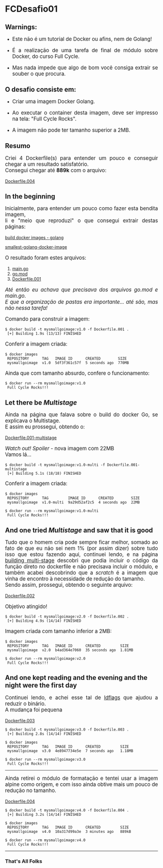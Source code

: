 <h1>FCDesafio01</h1>

<h2> Warnings: </h2>
<ul>
    <li> 
        <p style="text-align: justify; font-size: 1.2em;">
        Este não é um tutorial de Docker ou afins, nem de Golang!
        </p>
    </li>
    <li> 
        <p style="text-align: justify; font-size: 1.2em;">
        É a realização de uma tarefa de final de módulo sobre Docker, do curso Full Cycle.
        </p>
    </li>
    <li> 
        <p style="text-align: justify; font-size: 1.2em;">
        Mas nada impede que algo de bom você consiga extrair se souber o que procura.
        </p>
    </li>
</ul>

<h2> O desafio consiste em: </h2>
<ul>
    <li> 
        <p style="text-align: justify; font-size: 1.2em;">
        Criar uma imagem Docker Golang.
        </p>
    </li>
    <li> 
        <p style="text-align: justify; font-size: 1.2em;">
        Ao executar o container desta imagem, deve ser impresso na tela: "Full Cycle Rocks".
        </p>
    </li>
    <li> 
        <p style="text-align: justify; font-size: 1.2em;">
        A imagem não pode ter tamanho superior a 2MB.
        </p>
    </li>
</ul>

<h2> Resumo </h2>
<p style="text-align: justify; font-size: 1.2em;">
Criei 4 Dockerfile(s) para entender um pouco e conseguir chegar a um resultado satisfatório.</br>
Consegui chegar até <b>889k</b> com o arquivo:
</p>

[Dockerfile.004](/Dockerfile.004)

<h2> In the beginning </h2>
<p style="text-align: justify; font-size: 1.2em;">
Inicialmente, para entender um pouco como fazer esta bendita imagem, </br>
li e "meio que reproduzi" o que consegui extrair destas páginas:
</p>
<a href="https://docs.docker.com/language/golang/build-images/" target="_blank">build docker images - golang</a>

<a href="https://klotzandrew.com/blog/smallest-golang-docker-image/" target="_blank">smallest-golang-docker-image</a>

<p style="text-align: justify; font-size: 1.2em;">
O resultado foram estes arquivos:</p>

1. [main.go](/main.go)
2. [go.mod](/go.mod)
3. [Dockerfile.001](/Dockerfile.001)

<p style="text-align: justify; font-size: 1.2em;">
<i>Até então eu achava que precisava dos arquivos go.mod e main.go.</i></br>
<i>E que a organização de pastas era importante... até são, mas não nessa tarefa!</i></p>

<p style="text-align: justify; font-size: 1.2em;">
Comando para construir a imagem:</p>

```code
$ docker build -t mysmallgoimage:v1.0 -f Dockerfile.001 .
 [+] Building 1.9s (13/13) FINISHED 
```

<p style="text-align: justify; font-size: 1.2em;">
Conferir a imagem criada:</p>

```code
$ docker images
 REPOSITORY      TAG   IMAGE ID      CREATED        SIZE
 mysmallgoimage  v1.0  5df3f361c57f  5 seconds ago  770MB
```

<p style="text-align: justify; font-size: 1.2em;">
Ainda que com tamanho absurdo, confere o funcionamento:</p>

```code
$ docker run --rm mysmallgoimage:v1.0
 Full Cycle Rocks!!!
```

<h2>Let there be <i>Multistage</i></h2>
<p style="text-align: justify; font-size: 1.2em;">
Ainda na página que falava sobre o build do docker Go, se explicava o Multistage.</br>
E assim eu prossegui, obtendo o:</p>

[Dockerfile.001-multistage](/Dockerfile.001-multistage)

<p style="text-align: justify; font-size: 1.2em;">
<i>Watch out! Spoiler</i> - nova imagem com 22MB</br>
Vamos lá...</p>

```code
$ docker build -t mysmallgoimage:v1.0-multi -f Dockerfile.001-multistage 
 [+] Building 5.1s (18/18) FINISHED 
```

<p style="text-align: justify; font-size: 1.2em;">
Conferir a imagem criada:</p>

```code
$ docker images
 REPOSITORY      TAG         IMAGE ID      CREATED        SIZE
 mysmallgoimage  v1.0-multi  9a29d52af2c5  4 seconds ago  22MB
```

```code
$ docker run --rm mysmallgoimage:v1.0-multi
 Full Cycle Rocks!!!
```

<h2>And one tried <i>Multistage</i> and saw that it is good</h2>
<p style="text-align: justify; font-size: 1.2em;">
Tudo que o homem cria pode sempre ficar melhor, somado ao fato de que eu não sei nem 1% (por assim dizer) sobre tudo isso que estou fazendo aqui, continuei lendo, e na página <a href="https://docs.docker.com/build/building/multi-stage/" target="_blank">building multi-stage</a> descobri que podia incluir o código da função direto no dockerfile e não precisava incluir o módulo, e também acabei descobrindo que a <i>scratch</i> é a imagem que vinha de encontro à necessidade de redução do tamanho.</br>
Sendo assim, prossegui, obtendo o seguinte arquivo:</p>

[Dockerfile.002](/Dockerfile.002)

<p style="text-align: justify; font-size: 1.2em;">
Objetivo atingido!</p>

```code
$ docker build -t mysmallgoimage:v2.0 -f Dockerfile.002 .
 [+] Building 4.9s (14/14) FINISHED 
```

<p style="text-align: justify; font-size: 1.2em;">
Imagem criada com tamanho inferior a 2MB:</p>

```code
$ docker images
 REPOSITORY      TAG   IMAGE ID      CREATED         SIZE
 mysmallgoimage  v2.0  b4ad364e7060  35 seconds ago  1.81MB
```

```code
$ docker run --rm mysmallgoimage:v2.0
 Full Cycle Rocks!!!
```

<h2>And one kept reading and the evening and the night were the first day</h2>
<p style="text-align: justify; font-size: 1.2em;">
 Continuei lendo, e achei esse tal de <a href="https://aprendagolang.com.br/como-diminuir-o-tamanho-da-sua-aplicacao-com-ldflags/" target="_blank">ldflags</a> que ajudou a reduzir o binário.</br>
 A mudança foi pequena</p>
 
[Dockerfile.003](/Dockerfile.003)

```code
$ docker build -t mysmallgoimage:v3.0 -f Dockerfile.003 .
 [+] Building 2.8s (14/14) FINISHED 
```

```code
$ docker images
 REPOSITORY      TAG   IMAGE ID      CREATED         SIZE
 mysmallgoimage  v3.0  4e8947734e5e  7 seconds ago   1.18MB
```

```code
$ docker run --rm mysmallgoimage:v3.0
 Full Cycle Rocks!!!
```

---

<p style="text-align: justify; font-size: 1.2em;">
 Ainda retirei o módulo de formatação e tentei usar a imagem alpine como origem, e com isso ainda obtive mais um pouco de redução no tamanho.</p>
 
[Dockerfile.004](/Dockerfile.004)

```code
$ docker build -t mysmallgoimage:v4.0 -f Dockerfile.004 .
 [+] Building 3.2s (14/14) FINISHED 
```

```code
$ docker images
 REPOSITORY      TAG   IMAGE ID      CREATED         SIZE
 mysmallgoimage  v4.0  10a317d99a3e  3 minutes ago   889kB

```

```code
$ docker run --rm mysmallgoimage:v4.0
 Full Cycle Rocks!!!
```
---
<h3> That's All Folks </h3>
